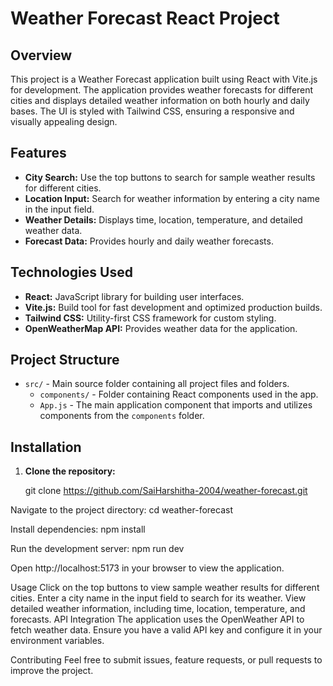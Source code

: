# Weather Forecast React Project

## Overview

This project is a Weather Forecast application built using React with Vite.js for development. The application provides weather forecasts for different cities and displays detailed weather information on both hourly and daily bases. The UI is styled with Tailwind CSS, ensuring a responsive and visually appealing design.

## Features

- **City Search:** Use the top buttons to search for sample weather results for different cities.
- **Location Input:** Search for weather information by entering a city name in the input field.
- **Weather Details:** Displays time, location, temperature, and detailed weather data.
- **Forecast Data:** Provides hourly and daily weather forecasts.

## Technologies Used

- **React:** JavaScript library for building user interfaces.
- **Vite.js:** Build tool for fast development and optimized production builds.
- **Tailwind CSS:** Utility-first CSS framework for custom styling.
- **OpenWeatherMap API:** Provides weather data for the application.

## Project Structure

- `src/` - Main source folder containing all project files and folders.
  - `components/` - Folder containing React components used in the app.
  - `App.js` - The main application component that imports and utilizes components from the `components` folder.

## Installation

1. **Clone the repository:**

   git clone https://github.com/SaiHarshitha-2004/weather-forecast.git

   
Navigate to the project directory:
cd weather-forecast

Install dependencies:
npm install


Run the development server:
npm run dev

Open http://localhost:5173 in your browser to view the application.

Usage
Click on the top buttons to view sample weather results for different cities.
Enter a city name in the input field to search for its weather.
View detailed weather information, including time, location, temperature, and forecasts.
API Integration
The application uses the OpenWeather API to fetch weather data. Ensure you have a valid API key and configure it in your environment variables.

Contributing
Feel free to submit issues, feature requests, or pull requests to improve the project.
